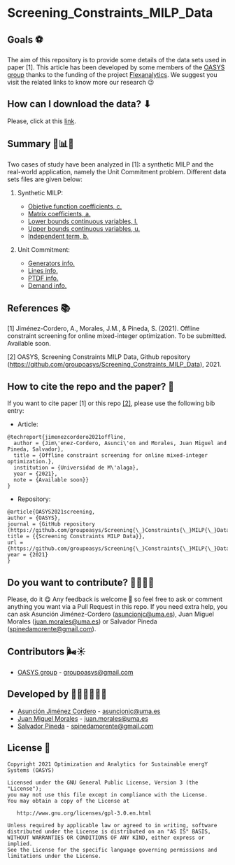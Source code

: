 # Screening_Constraints_MILP_Data

## Goals ⚽

The aim of this repository is to provide some details of the data sets used in paper [1]. This article has been developed by some
members of the [OASYS group](https://sites.google.com/view/groupoasys/home) thanks to the funding of the project [Flexanalytics](https://groupoasysflexanalytics.readthedocs.io/en/latest/). We suggest you visit the related links to know more our research 😉

## How can I download the data? ⬇

Please, click at this [link](https://drive.google.com/drive/folders/1DCaXhlRaZckNaiy6b86CUwzuz1-k-PLS?usp=sharing).

## Summary 🧮📊📖

Two cases of study have been analyzed in [1]: a synthetic MILP and the real-world application, namely the Unit Commitment problem. Different data sets files are given below:

1) Synthetic MILP:
    * [Objetive function coefficients, c.](https://drive.google.com/file/d/1JfR2j01FNtYmJxPbzR-ryUsOTtPAxaJP/view?usp=sharing)
    * [Matrix coefficients, a.](https://drive.google.com/file/d/1vTVBdi1CYdrdrlLxO82wDLDAhTn7_0U2/view?usp=sharing)
    * [Lower bounds continuous variables, l.](https://drive.google.com/file/d/1oHsUexIvL5FaGGFFIdjAJqHkZltzvkRI/view?usp=sharing)
    * [Upper bounds continuous variables, u.](https://drive.google.com/file/d/1j2e31tO8O27zTow_fir-c7-8Uc2WBZn4/view?usp=sharing)
    * [Independent term, b.](https://drive.google.com/file/d/1koPHTrDGKoLwWNZQWeC-GnqS0EJliv5E/view?usp=sharing)

2) Unit Commitment:
    * [Generators info.](https://drive.google.com/file/d/11o4nx0ca71YmHsTJ1Sde3l6DFAKHwDDn/view?usp=sharing)
    * [Lines info.](https://drive.google.com/file/d/11ow1ZNU_z0ahfYyY0tOYqYgTHsg927uZ/view?usp=sharing)
    * [PTDF info.](https://drive.google.com/file/d/1FRTmX076bCisUp5OrfpjJ358-lJKWePV/view?usp=sharing)
    * [Demand info.](https://drive.google.com/file/d/1EXGqY_-B60ilNiQ5ah2oooWpl8EdXiqY/view?usp=sharing)

## References 📚

[1] Jiménez-Cordero, A., Morales, J.M., & Pineda, S. (2021). Offline constraint screening for online mixed-integer optimization. To be submitted. Available soon.

[2] OASYS, Screening Constraints MILP Data, Github repository (https://github.com/groupoasys/Screening_Constraints_MILP_Data), 2021.

## How to cite the repo and the paper? 📝

If you want to cite paper [1] or this repo [[2]](https://github.com/groupoasys/Screening_Constraints_MILP_Data), please use the following bib entry:

* Article:
```
@techreport{jimenezcordero2021offline,
  author = {Jim\'enez-Cordero, Asunci\'on and Morales, Juan Miguel and Pineda, Salvador},
  title = {Offline constraint screening for online mixed-integer optimization.},
  institution = {Universidad de M\'alaga},
  year = {2021},
  note = {Available soon}}
}
```
* Repository:
```
@article{OASYS2021screening,
author = {OASYS},
journal = {GitHub repository (https://github.com/groupoasys/Screening{\_}Constraints{\_}MILP{\_}Data)},
title = {{Screening Constraints MILP Data}},
url = {https://github.com/groupoasys/Screening{\_}Constraints{\_}MILP{\_}Data},
year = {2021}
}
```

## Do you want to contribute? 🙋‍♀️🙋‍♂️
 
 Please, do it 😋 Any feedback is welcome 🤗 so feel free to ask or comment anything you want via a Pull Request in this repo.
 If you need extra help, you can ask Asunción Jiménez-Cordero (asuncionjc@uma.es), Juan Miguel Morales (juan.morales@uma.es) or Salvador Pineda (spinedamorente@gmail.com).
 
 ## Contributors 🌬☀
 
 * [OASYS group](http://oasys.uma.es) -  groupoasys@gmail.com
 
 ## Developed by 👩‍💻👨‍💻👨‍💻
 * [Asunción Jiménez Cordero](https://www.researchgate.net/profile/Asuncion_Jimenez-Cordero/research) - asuncionjc@uma.es
 * [Juan Miguel Morales](https://www.researchgate.net/profile/Juan_Morales25) - juan.morales@uma.es
 * [Salvador Pineda](https://www.researchgate.net/profile/Salvador_Pineda) - spinedamorente@gmail.com
 
 
 ## License 📝
 
    Copyright 2021 Optimization and Analytics for Sustainable energY Systems (OASYS)

    Licensed under the GNU General Public License, Version 3 (the "License");
    you may not use this file except in compliance with the License.
    You may obtain a copy of the License at

       http://www.gnu.org/licenses/gpl-3.0.en.html

    Unless required by applicable law or agreed to in writing, software
    distributed under the License is distributed on an "AS IS" BASIS,
    WITHOUT WARRANTIES OR CONDITIONS OF ANY KIND, either express or implied.
    See the License for the specific language governing permissions and
    limitations under the License.
 

